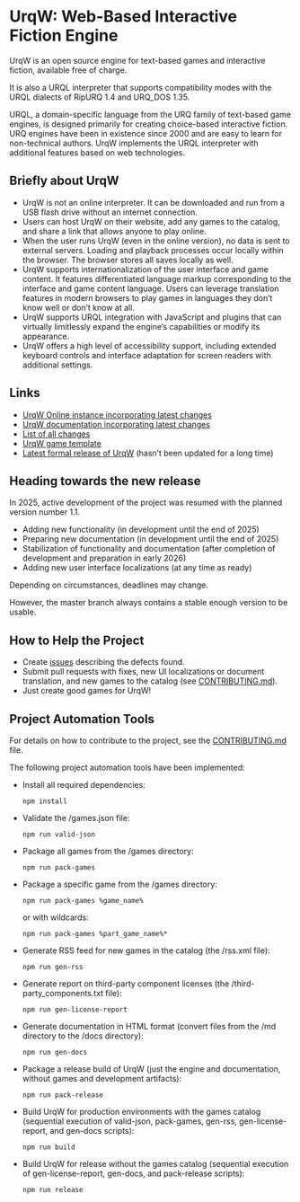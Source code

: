# UrqW: Web-Based Interactive Fiction Engine

UrqW is an open source engine for text-based games and interactive fiction, available free of charge.

It is also a URQL interpreter that supports compatibility modes with the URQL dialects of RipURQ 1.4 and URQ_DOS 1.35.

URQL, a domain-specific language from the URQ family of text-based game engines, is designed primarily for creating choice-based interactive fiction.
URQ engines have been in existence since 2000 and are easy to learn for non-technical authors.
UrqW implements the URQL interpreter with additional features based on web technologies.

## Briefly about UrqW

* UrqW is not an online interpreter. It can be downloaded and run from a USB flash drive without an internet connection.
* Users can host UrqW on their website, add any games to the catalog, and share a link that allows anyone to play online.
* When the user runs UrqW (even in the online version), no data is sent to external servers. Loading and playback processes occur locally within the browser. The browser stores all saves locally as well.
* UrqW supports internationalization of the user interface and game content. It features differentiated language markup corresponding to the interface and game content language. Users can leverage translation features in modern browsers to play games in languages they don’t know well or don’t know at all.
* UrqW supports URQL integration with JavaScript and plugins that can virtually limitlessly expand the engine’s capabilities or modify its appearance.
* UrqW offers a high level of accessibility support, including extended keyboard controls and interface adaptation for screen readers with additional settings.

## Links

* [UrqW Online instance incorporating latest changes](https://urqw.github.io/UrqW/)
* [UrqW documentation incorporating latest changes](https://urqw.github.io/UrqW/docs/index.html)
* [List of all changes](https://urqw.github.io/UrqW/CHANGELOG.html)
* [UrqW game template](https://github.com/urqw/game_template)
* [Latest formal release of UrqW](https://github.com/urqw/UrqW/releases/latest) (hasn’t been updated for a long time)

## Heading towards the new release

In 2025, active development of the project was resumed with the planned version number 1.1.

* Adding new functionality (in development until the end of 2025)
* Preparing new documentation (in development until the end of 2025)
* Stabilization of functionality and documentation (after completion of development  and preparation in early 2026)
* Adding new user interface localizations (at any time as ready)

Depending on circumstances, deadlines may change.

However, the master branch always contains a stable enough version to be usable.

## How to Help the Project

* Create [issues](https://github.com/urqw/UrqW/issues) describing the defects found.
* Submit pull requests with fixes, new UI localizations or document translation, and new games to the catalog (see [CONTRIBUTING.md](CONTRIBUTING.md)).
* Just create good games for UrqW!

## Project Automation Tools

For details on how to contribute to the project, see the [CONTRIBUTING.md](CONTRIBUTING.md) file.

The following project automation tools have been implemented:

* Install all required dependencies:
	```
	npm install
	```
* Validate the /games.json file:
	```
	npm run valid-json
	```
* Package all games from the /games directory:
	```
	npm run pack-games
	```
* Package a specific game from the /games directory:
	```
	npm run pack-games %game_name%
	```
	or with wildcards:
	```
	npm run pack-games %part_game_name%*
	```
* Generate RSS feed for new games in the catalog (the /rss.xml file):
	```
	npm run gen-rss
	```
* Generate report on third-party component licenses (the /third-party_components.txt file):
	```
	npm run gen-license-report
	```
* Generate documentation in HTML format (convert files from the /md directory to the /docs directory):
	```
	npm run gen-docs
	```
* Package a release build of UrqW (just the engine and documentation, without games and development artifacts):
	```
	npm run pack-release
	```
* Build UrqW for production environments with the games catalog (sequential execution of valid-json, pack-games, gen-rss, gen-license-report, and gen-docs scripts):
	```
	npm run build
	```
* Build UrqW for release without the games catalog (sequential execution of gen-license-report, gen-docs, and pack-release scripts):
	```
	npm run release
	```

